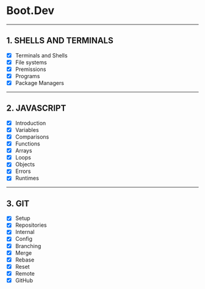 # Boot.Dev

---

## 1. SHELLS AND TERMINALS

- [x] Terminals and Shells
- [x] File systems
- [x] Premissions
- [x] Programs
- [x] Package Managers

---

## 2. JAVASCRIPT

- [x] Introduction
- [x] Variables
- [x] Comparisons
- [x] Functions
- [x] Arrays
- [x] Loops
- [x] Objects
- [x] Errors
- [x] Runtimes

---

## 3. GIT

- [x] Setup
- [x] Repositories
- [x] Internal
- [x] Config
- [x] Branching
- [x] Merge
- [x] Rebase
- [x] Reset
- [x] Remote
- [x] GitHub
